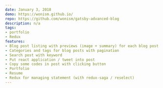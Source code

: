 ```yaml
---
date: January 3, 2018
demo: https://wonism.github.io/
repo: https://github.com/wonism/gatsby-advanced-blog
description: n/a
tags:
- portfolio
- Redux
features:
- Blog post listing with previews (image + summary) for each blog post
- Categories and tags for blog posts with pagination
- Search post with keyword
- Put react application / tweet into post
- Copy some codes in post with clicking button
- Portfolio
- Resume
- Redux for managing statement (with redux-saga / reselect)
---
```

